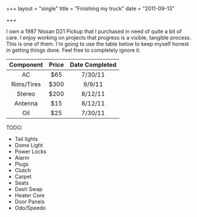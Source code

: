 +++
layout = "single"
title = "Finishing my truck"
date = "2011-09-13"

+++

I own a 1987 Nissan D21 Pickup that I purchased in need of quite a bit of care. I enjoy working on projects that progress is a visible, tangible process. This is one of them. I'm going to use the table below to keep myself honest in getting things done. Feel free to completely ignore it.

| Component | Price | Date Completed |
|:---------:|:-------:|:--------------:|
| AC        | $65   | 7/30/11        |
| Rims/Tires| $300  | 9/9/11         |
| Stereo    | $200  | 8/12/11        |
| Antenna   | $15   | 8/12/11        |
| Oil       | $25   | 7/30/11        |




TODO:
* Tail lights
* Dome Light
* Power Locks
* Alarm
* Plugs
* Clutch
* Carpet
* Seats
* Dash Swap
* Heater Core
* Door Panels
* Odo/Speedo

